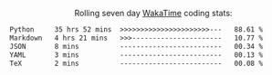 <p align="center">Rolling seven day <a href="https://wakatime.com/@syrkis"/>WakaTime</a> coding stats:</p>
<!--START_SECTION:waka-->

```txt
Python     35 hrs 52 mins  >>>>>>>>>>>>>>>>>>>>>>---   88.61 %
Markdown   4 hrs 21 mins   >>>----------------------   10.77 %
JSON       8 mins          -------------------------   00.34 %
YAML       3 mins          -------------------------   00.13 %
TeX        2 mins          -------------------------   00.08 %
```

<!--END_SECTION:waka-->
